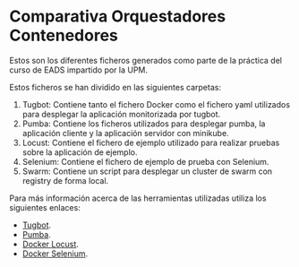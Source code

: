 # Comparativa Orquestadores Contenedores 

Estos son los diferentes ficheros generados como parte de la práctica
del curso de EADS impartido por la UPM.

Estos ficheros se han dividido en las siguientes carpetas:

1. Tugbot: Contiene tanto el fichero Docker como el fichero yaml utilizados para desplegar la aplicación monitorizada por tugbot.
2. Pumba: Contiene los ficheros utilizados para desplegar pumba, la aplicación cliente y la aplicación servidor con minikube.
3. Locust: Contiene el fichero de ejemplo utilizado para realizar pruebas sobre la aplicación de ejemplo.
4. Selenium: Contiene el fichero de ejemplo de prueba con Selenium.
5. Swarm: Contiene un script para desplegar un cluster de swarm con registry de forma local. 

Para más información acerca de las herramientas utilizadas utiliza los siguientes enlaces:

- [Tugbot](https://github.com/gaia-docker/tugbot).
- [Pumba](https://github.com/gaia-adm/pumba).
- [Docker Locust](https://github.com/ryandub/docker-locust).
- [Docker Selenium](https://github.com/SeleniumHQ/docker-selenium).

